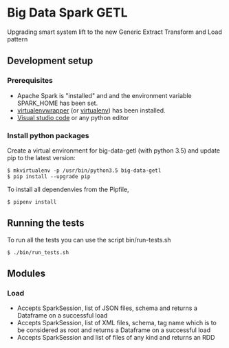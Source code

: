 # Big Data Spark GETL

Upgrading smart system lift to the new Generic Extract Transform and Load pattern

## Development setup

### Prerequisites

- Apache Spark is "installed" and and the environment variable SPARK_HOME has been set.
- [virtualenvwrapper](https://virtualenvwrapper.readthedocs.io/en/latest/install.html) (or [virtualenv](https://virtualenv.readthedocs.org/en/latest/installation.html)) has been installed.
- [Visual studio code](https://code.visualstudio.com/download) or any python editor

### Install python packages

Create a virtual environment for big-data-getl (with python 3.5) and update pip to the latest version:

```
$ mkvirtualenv -p /usr/bin/python3.5 big-data-getl
$ pip install --upgrade pip
```

To install all dependenvies from the Pipfile,

```
$ pipenv install
```

## Running the tests

To run all the tests you can use the script bin/run-tests.sh

```
$ ./bin/run_tests.sh
```

## Modules

### Load

- Accepts SparkSession, list of JSON files, schema and returns a Dataframe on a successful load
- Accepts SparkSession, list of XML files, schema, tag name which is to be considered as root and returns a Dataframe on a successful load
- Accepts SparkSession and list of files of any kind and returns an RDD
